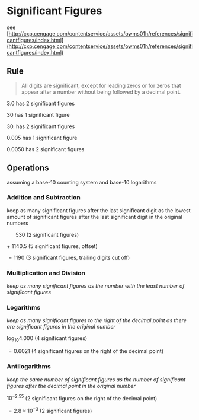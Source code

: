 # Significant Figures

see [http://cxp.cengage.com/contentservice/assets/owms01h/references/significantfigures/index.html](http://cxp.cengage.com/contentservice/assets/owms01h/references/significantfigures/index.html)

## Rule

> All digits are significant, except for leading zeros or for zeros that appear after a number without being followed by a decimal point.
> 

$3.0$ has 2 significant figures

$30$ has 1 significant figure

$30.$ has 2 significant figures

$0.005$ has 1 significant figure

$0.0050$ has 2 significant figures

## Operations

assuming a base-10 counting system and base-10 logarithms

### Addition and Subtraction

keep as many significant figures after the last significant digit as the lowest amount of significant figures after the last significant digit in the original numbers

$\ \ \ \ \ \ 530$ (2 significant figures)

$+\ 1140.5$ (5 significant figures, offset)

$=1190$ (3 significant figures, trailing digits cut off)

### Multiplication and Division

*keep as many significant figures as the number with the least number of significant figures*

### Logarithms

*keep as many significant figures to the right of the decimal point as there are significant figures in the original number*

$\log_{10} 4.000$ (4 significant figures)

$= 0.6021$ (4 significant figures on the right of the decimal point)

### Antilogarithms

*keep the same number of significant figures as the number of significant figures after the decimal point in the original number*

$10^{-2.55}$ (2 significant figures on the right of the decimal point)

$= 2.8\times 10^{-3}$ (2 significant figures)